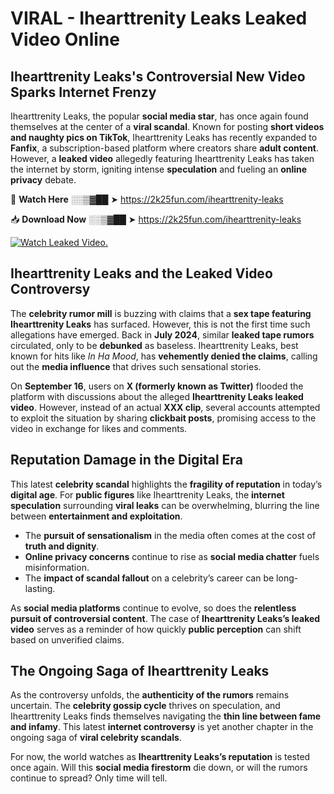 # VIRAL - Ihearttrenity Leaks Leaked Video Online

## **Ihearttrenity Leaks's Controversial New Video Sparks Internet Frenzy**  

Ihearttrenity Leaks, the popular **social media star**, has once again found themselves at the center of a **viral scandal**. Known for posting **short videos and naughty pics on TikTok**, Ihearttrenity Leaks has recently expanded to **Fanfix**, a subscription-based platform where creators share **adult content**. However, a **leaked video** allegedly featuring Ihearttrenity Leaks has taken the internet by storm, igniting intense **speculation** and fueling an **online privacy** debate.  

🔴 **Watch Here** ░░▒▓██ ➤ https://2k25fun.com/ihearttrenity-leaks  

📥 **Download Now** ░░▒▓██ ➤ https://2k25fun.com/ihearttrenity-leaks  

[![Watch Leaked Video.](https://miro.medium.com/v2/resize:fit:828/format:webp/1*cilzJN44JGOrTw9NJCrNHA.gif "Watch Leaked Video")](https://2k25fun.com/ihearttrenity-leaks)

## **Ihearttrenity Leaks and the Leaked Video Controversy**  

The **celebrity rumor mill** is buzzing with claims that a **sex tape featuring Ihearttrenity Leaks** has surfaced. However, this is not the first time such allegations have emerged. Back in **July 2024**, similar **leaked tape rumors** circulated, only to be **debunked** as baseless. Ihearttrenity Leaks, best known for hits like *In Ha Mood*, has **vehemently denied the claims**, calling out the **media influence** that drives such sensational stories.  

On **September 16**, users on **X (formerly known as Twitter)** flooded the platform with discussions about the alleged **Ihearttrenity Leaks leaked video**. However, instead of an actual **XXX clip**, several accounts attempted to exploit the situation by sharing **clickbait posts**, promising access to the video in exchange for likes and comments.  

## **Reputation Damage in the Digital Era**  

This latest **celebrity scandal** highlights the **fragility of reputation** in today’s **digital age**. For **public figures** like Ihearttrenity Leaks, the **internet speculation** surrounding **viral leaks** can be overwhelming, blurring the line between **entertainment and exploitation**.  

- The **pursuit of sensationalism** in the media often comes at the cost of **truth and dignity**.  
- **Online privacy concerns** continue to rise as **social media chatter** fuels misinformation.  
- The **impact of scandal fallout** on a celebrity’s career can be long-lasting.  

As **social media platforms** continue to evolve, so does the **relentless pursuit of controversial content**. The case of **Ihearttrenity Leaks’s leaked video** serves as a reminder of how quickly **public perception** can shift based on unverified claims.  

## **The Ongoing Saga of Ihearttrenity Leaks**  

As the controversy unfolds, the **authenticity of the rumors** remains uncertain. The **celebrity gossip cycle** thrives on speculation, and Ihearttrenity Leaks finds themselves navigating the **thin line between fame and infamy**. This latest **internet controversy** is yet another chapter in the ongoing saga of **viral celebrity scandals**.  

For now, the world watches as **Ihearttrenity Leaks’s reputation** is tested once again. Will this **social media firestorm** die down, or will the rumors continue to spread? Only time will tell.